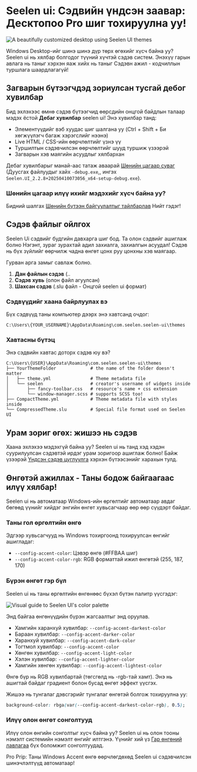 # Seelen ui: Сэдвийн үндсэн заавар: Десктопоо Pro шиг тохируулна уу!

![A beautifully customized desktop using Seelen UI themes](https://raw.githubusercontent.com/Seelen-Inc/sl-blogs/refs/heads/master/blog/seelen-ui-theme-tutorial/image.png)

Windows Desktop-ийг шинэ шинэ дүр төрх өгөхийг хүсч байна уу? Seelen ui нь
хялбар болгодог түүний хүчтэй сэдэв систем. Энэхүү гарын авлага нь таныг хэрхэн
яаж хийх нь таныг Сэдэвн ажил - кодчиллын туршлага шаардлагагүй!

## Загварын бүтээгчдэд зориулсан тусгай дебог хувилбар

Бид эхлэхээс өмнө сэдэв бүтээгчид өөрсдийн онцгой байдлын талаар мэдэх ёстой
**Дебаг хувилбар** seelen ui! Энэ хувилбар танд:

- Элементүүдийг вэб хуудас шиг шалгана уу (Ctrl + Shift + Би хөгжүүлэгч багаж
  хэрэгслийг нээнэ)
- Live HTML / CSS-ийн өөрчлөлтийг үзнэ үү
- Туршилтын сэдэвчилсэн өөрчлөлтийг шууд туршиж үзээрэй
- Загварын хэв маягийн асуудлыг хялбархан

Дебаг хувилбарыг манай-аас татаж аваарай
[Шөнийн цагаар суваг](https://seelen.io/apps/seelen-ui/releases/nightly)
(Дуусгах файлуудыг хайх `-debug.exe`,, ингэх
`Seelen.UI_2.2.8+20250410073056_x64-setup-debug.exe`).

### Шөнийн цагаар илүү ихийг мэдэхийг хүсч байна уу?

Бидний шалгах
[Шөнийн бүтээн байгуулалтыг тайлбарлав](https://seelen.io/blog/seelen-ui-nightly)
Нийт гэдэг!

## Сэдэв файлыг ойлгох

Seelen Ui сэдвийг будгийн давхарга шиг бод. Та олон сэдвийг ашиглаж болно
Нэгэнт, зураг зурахтай адил захиалга, захиалгын асуудал! Сэдэв нь бүх зүйлийг
өөрчилж чадна өнгөт цонх руу цонхны хэв маягаар.

Гурван арга замыг савлаж болно.

1. **Дан файлын сэдэв** (..
2. **Сэдэв хувь** (олон файл агуулсан)
3. **Шахсан сэдэв** (.slu файл - Онцгой seelen ui формат)

### Сэдвүүдийг хаана байрлуулах вэ

Бүх сэдвүүд таны компьютер дээрх энэ хавтсанд очдог:

```text
C:\Users\{YOUR_USERNAME}\AppData\Roaming\com.seelen.seelen-ui\themes
```

### Хавтасны бүтэц

Энэ сэдвийн хавтас доторх сэдэв юу вэ?

```text
C:\Users\{USER}\AppData\Roaming\com.seelen.seelen-ui\themes
├── YourThemeFolder             # the name of the folder doesn't matter
│   ├── theme.yml               # Theme metadata file
│   └── seelen                  # creator's username of widgets inside
│       ├── fancy-toolbar.css   # resource's name + css extension
│       └── window-manager.scss # supports SCSS too!
├── CompactTheme.yml            # Theme metadata file with styles inside
└── CompressedTheme.slu         # Special file format used on Seelen UI
```

## Урам зориг өгөх: жишээ нь сэдэв

Хаана эхлэхээ мэдэхгүй байна уу? Seelen ui нь танд хэд хэдэн суурилуулсан
сэдэвтэй ирдэг урам зоригоор ашиглаж болно! Байж үзээрэй
[Үндсэн сэдэв цуглуулга](https://github.com/eythaann/Seelen-UI/tree/master/static/themes)
хэрхэн бүтээсэнийг харахын тулд.

## Өнгөтэй ажиллах - Таны бодож байгаагаас илүү хялбар!

Seelen ui нь автоматаар Windows-ийн өргөлтийг автоматаар авдаг бөгөөд үүнийг
хийдэг энгийн өнгөт хувьсагчаар өөр өөр сүүдэрт байдаг.

### Таны гол өргөлтийн өнгө

Эдгээр хувьсагчууд нь Windows тохиргоонд тохируулсан өнгийг ашигладаг:

- `--config-accent-color`: Цэвэр өнгө (#FFBAA шиг)
- `--config-accent-color-rgb`: RGB форматтай ижил өнгөтэй (255, 187, 170)

### Бүрэн өнгөт гэр бүл

Seelen ui нь таны өргөлтийн өнгөнөөс бүхэл бүтэн палитр үүсгэдэг:

![Visual guide to Seelen UI's color palette](https://raw.githubusercontent.com/Seelen-Inc/sl-blogs/refs/heads/master/blog/seelen-ui-theme-tutorial/colors.png)

Энд байгаа өнгөнүүдийн бүрэн жагсаалтыг энд оруулав.

- Хамгийн харанхуй хувилбар: `--config-accent-darkest-color`
- Бараан хувилбар: `--config-accent-darker-color`
- Харанхуй хувилбар: `--config-accent-dark-color`
- Тогтмол хувилбар: `--config-accent-color`
- Хөнгөн хувилбар: `--config-accent-light-color`
- Хэлэн хувилбар: `--config-accent-lighter-color`
- Хамгийн хөнгөн хувилбар: `--config-accent-lightest-color`

Өнгө бүр нь RGB хувилбартай (төгсгөлд нь -rgb-тай хамт). Энэ нь ашигтай байдаг
градиент болон бусад өнгөт эффект үүсгэх.

Жишээ нь тунгалаг дэвсгэрийг тунгалаг өнгөтэй болгож тохируулна уу:

```css
background-color: rbga(var(--config-accent-darkest-color-rgb), 0.5);
```

### Илүү олон өнгөт сонголтууд

Илүү олон өнгийн сонголтыг хүсч байна уу? Seelen ui нь олон тооны нэмэлт
системийн нэмэлт өнгийг илтгэнэ. Үүнийг хий үз
[Гар өнгөний лавлагаа](https://gist.github.com/eythaann/cd9a3cda0206ce23a17f5ea00ec2ba06)
бүх боломжит сонголтуудад.

Pro Prip: Таны Windows Accent өнгө өөрчлөгдөхөд Seelen ui сэдэвчилсэн
шинэчлэлтүүд автоматаар!
